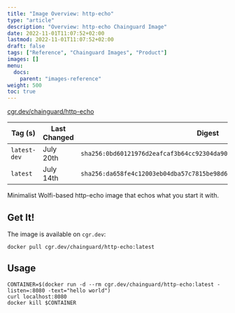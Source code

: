 ```yaml
---
title: "Image Overview: http-echo"
type: "article"
description: "Overview: http-echo Chainguard Image"
date: 2022-11-01T11:07:52+02:00
lastmod: 2022-11-01T11:07:52+02:00
draft: false
tags: ["Reference", "Chainguard Images", "Product"]
images: []
menu:
  docs:
    parent: "images-reference"
weight: 500
toc: true
---
```


[cgr.dev/chainguard/http-echo](https://github.com/chainguard-images/images/tree/main/images/http-echo)

| Tag (s)       | Last Changed | Digest                                                                    |
|---------------|--------------|---------------------------------------------------------------------------|
|  `latest-dev` | July 20th    | `sha256:0bd60121976d2eafcaf3b64cc92304da9071b67842c4ca0ab153c45b75929b1e` |
|  `latest`     | July 14th    | `sha256:da658fe4c12003eb04dba57c7815be98d6aeefb9f3ecb7a798e416d55bfca69c` |



Minimalist Wolfi-based http-echo image that echos what you start it with.

## Get It!

The image is available on `cgr.dev`:

```
docker pull cgr.dev/chainguard/http-echo:latest
```

## Usage

```
CONTAINER=$(docker run -d --rm cgr.dev/chainguard/http-echo:latest -listen=:8080 -text="hello world")
curl localhost:8080
docker kill $CONTAINER
```

